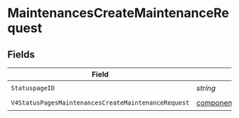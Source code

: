 # MaintenancesCreateMaintenanceRequest


## Fields

| Field                                                                                                                                        | Type                                                                                                                                         | Required                                                                                                                                     | Description                                                                                                                                  |
| -------------------------------------------------------------------------------------------------------------------------------------------- | -------------------------------------------------------------------------------------------------------------------------------------------- | -------------------------------------------------------------------------------------------------------------------------------------------- | -------------------------------------------------------------------------------------------------------------------------------------------- |
| `StatuspageID`                                                                                                                               | *string*                                                                                                                                     | :heavy_check_mark:                                                                                                                           | N/A                                                                                                                                          |
| `V4StatusPagesMaintenancesCreateMaintenanceRequest`                                                                                          | [components.V4StatusPagesMaintenancesCreateMaintenanceRequest](../../models/components/v4statuspagesmaintenancescreatemaintenancerequest.md) | :heavy_check_mark:                                                                                                                           | N/A                                                                                                                                          |